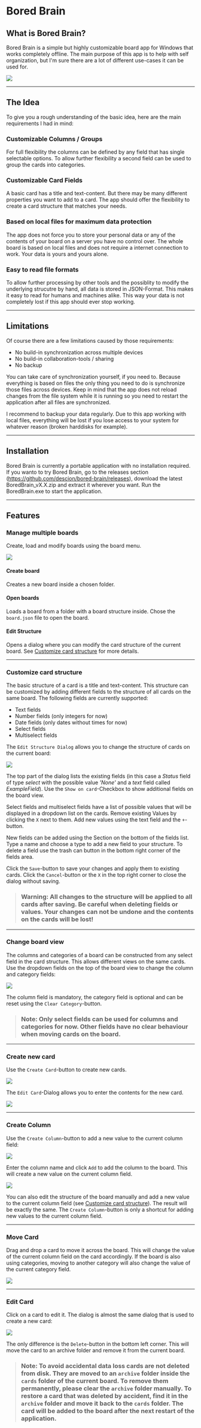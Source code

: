 # Bored Brain

## What is Bored Brain?

Bored Brain is a simple but highly customizable board app for Windows that works completely offline. The main purpose of this app is to help with self organization, but I'm sure there are a lot of different use-cases it can be used for. 

![](docs/ExampleBoard.PNG)

---

## The Idea

To give you a rough understanding of the basic idea, here are the main requirements I had in mind:

### Customizable Columns / Groups

For full flexibility the columns can be defined by any field that has single selectable options. To allow further flexibility a second field can be used to group the cards into categories.

### Customizable Card Fields

A basic card has a title and text-content. But there may be many different properties you want to add to a card. The app should offer the flexibility to create a card structure that matches your needs.

### Based on local files for maximum data protection

The app does not force you to store your personal data or any of the contents of your board on a server you have no control over. The whole board is based on local files and does not require a internet connection to work. Your data is yours and yours alone.

### Easy to read file formats

To allow further processing by other tools and the possiblity to modify the underlying strucutre by hand, all data is stored in JSON-Format. This makes it easy to read for humans and machines alike. This way your data is not completely lost if this app should ever stop working.

---

## Limitations

Of course there are a few limitations caused by those requirements:

- No build-in synchronization across multiple devices
- No build-in collaboration-tools / sharing
- No backup

You can take care of synchronization yourself, if you need to. Because everything is based on files the only thing you need to do is synchronize those files across devices. Keep in mind that the app does not reload changes from the file system while it is running so you need to restart the application after all files are synchronized.

I recommend to backup your data regularly. Due to this app working with local files, everything will be lost if you lose access to your system for whatever reason (broken harddisks for example).

---

## Installation

Bored Brain is currently a portable application with no installation required. If you wanto to try Bored Brain, go to the releases section (https://github.com/descion/bored-brain/releases), download the latest BoredBrain_vX.X.zip and extract it wherever you want. Run the BoredBrain.exe to start the application.

---

## Features

### Manage multiple boards

Create, load and modify boards using the board menu.

![](docs/Board-Menu.jpg)

#### Create board
Creates a new board inside a chosen folder.

#### Open boards
Loads a board from a folder with a board structure inside. Chose the ```board.json``` file to open the board.

#### Edit Structure
Opens a dialog where you can modify the card structure of the current board. See [Customize card structure](#customize-card-structure) for more details.

---

### Customize card structure

The basic structure of a card is a title and text-content. This structure can be customized by adding different fields to the structure of all cards on the same board. The following fields are currently supported:
- Text fields
- Number fields (only integers for now)
- Date fields (only dates without times for now)
- Select fields
- Multiselect fields

The ```Edit Structure Dialog``` allows you to change the structure of cards on the current board:

![](docs/Edit-Structure.png)

The top part of the dialog lists the existing fields (in this case a *Status* field of type *select* with the possible value *'None'* and a *text* field called *ExampleField*). Use the ```Show on card```-Checkbox to show additional fields on the board view.

Select fields and multiselect fields have a list of possible values that will be displayed in a dropdown list on the cards. Remove existing Values by clicking the ```X``` next to them. Add new values using the text field and the ```+```-button.

New fields can be added using the Section on the bottom of the fields list. Type a name and choose a type to add a new field to your structure. To delete a field use the trash can button in the bottom right corner of the fields area.

Click the ```Save```-button to save your changes and apply them to existing cards. Click the ```Cancel```-button or the ```X``` in the top right corner to close the dialog without saving. 


> ### Warning: All changes to the structure will be applied to all cards after saving. Be careful when deleting fields or values. Your changes can not be undone and the contents on the cards will be lost!

---

### Change board view

The columns and categories of a board can be constructed from any select field in the card structure. This allows different views on the same cards. Use the dropdown fields on the top of the board view to change the column and category fields:

![](docs/Column-Category.PNG)

The column field is mandatory, the category field is optional and can be reset using the ```Clear Category```-button.

> ### Note: Only select fields can be used for columns and categories for now. Other fields have no clear behaviour when moving cards on the board.

---

### Create new card

Use the ```Create Card```-button to create new cards.

![](docs/create-card-button.PNG)

The ```Edit Card```-Dialog allows you to enter the contents for the new card.

![](docs/create-card.PNG)

---

### Create Column

Use the ```Create Column```-button to add a new value to the current column field:

![](docs/create-column-button.PNG)

Enter the column name and click ```Add``` to add the column to the board. This will create a new value on the current column field.

![](docs/create-column.PNG)

You can also edit the structure of the board manually and add a new value to the current column field (see [Customize card structure](#customize-card-structure)). The result will be exactly the same. The ```Create Column```-button is only a shortcut for adding new values to the current column field.


---

### Move Card

Drag and drop a card to move it across the board. This will change the value of the current column field on the card accordingly. If the board is also using categories, moving to another category will also change the value of the current category field.

![](docs/move-cards.gif)

---

### Edit Card

Click on a card to edit it. The dialog is almost the same dialog that is used to create a new card:

![](docs/edit-card.PNG)

The only difference is the ```Delete```-button in the bottom left corner. This will move the card to an archive folder and remove it from the current board.

> ### Note: To avoid accidental data loss cards are not deleted from disk. They are moved to an ```archive``` folder inside the ```cards``` folder of the current board. To remove them permanently, please clear the ```archive``` folder manually. To restore a card that was deleted by accident, find it in the ```archive``` folder and move it back to the ```cards``` folder. The card will be added to the board after the next restart of the application.
